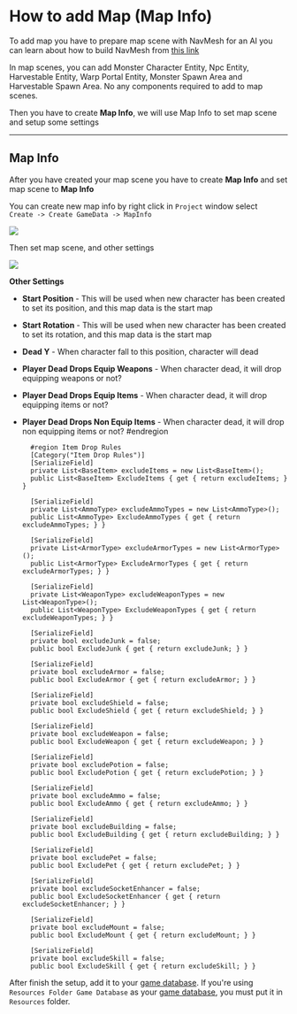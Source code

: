 # How to add Map (Map Info)

To add map you have to prepare map scene with NavMesh for an AI you can learn about how to build NavMesh from [this link](https://docs.unity3d.com/Manual/nav-BuildingNavMesh.html)

In map scenes, you can add Monster Character Entity, Npc Entity, Harvestable Entity, Warp Portal Entity, Monster Spawn Area and Harvestable Spawn Area. No any components required to add to map scenes.

Then you have to create **Map Info**, we will use Map Info to set map scene and setup some settings

* * *

## Map Info

After you have created your map scene you have to create **Map Info** and set map scene to **Map Info**

You can create new map info by right click in `Project` window select   
`Create -> Create GameData -> MapInfo`

![](https://cdn-images-1.medium.com/max/1600/0*7_a38hcHWo38MNM0)

Then set map scene, and other settings

![](https://cdn-images-1.medium.com/max/1600/0*qlyeR8iDp88w6MDT)

**Other Settings**
* **Start Position** - This will be used when new character has been created to set its position, and this map data is the start map
* **Start Rotation** - This will be used when new character has been created to set its rotation, and this map data is the start map
* **Dead Y** - When character fall to this position, character will dead
* **Player Dead Drops Equip Weapons** - When character dead, it will drop equipping weapons or not?
* **Player Dead Drops Equip Items** - When character dead, it will drop equipping items or not?
* **Player Dead Drops Non Equip Items** - When character dead, it will drop non equipping items or not?
        #endregion

        #region Item Drop Rules
        [Category("Item Drop Rules")]
        [SerializeField]
        private List<BaseItem> excludeItems = new List<BaseItem>();
        public List<BaseItem> ExcludeItems { get { return excludeItems; } }

        [SerializeField]
        private List<AmmoType> excludeAmmoTypes = new List<AmmoType>();
        public List<AmmoType> ExcludeAmmoTypes { get { return excludeAmmoTypes; } }

        [SerializeField]
        private List<ArmorType> excludeArmorTypes = new List<ArmorType>();
        public List<ArmorType> ExcludeArmorTypes { get { return excludeArmorTypes; } }

        [SerializeField]
        private List<WeaponType> excludeWeaponTypes = new List<WeaponType>();
        public List<WeaponType> ExcludeWeaponTypes { get { return excludeWeaponTypes; } }

        [SerializeField]
        private bool excludeJunk = false;
        public bool ExcludeJunk { get { return excludeJunk; } }

        [SerializeField]
        private bool excludeArmor = false;
        public bool ExcludeArmor { get { return excludeArmor; } }

        [SerializeField]
        private bool excludeShield = false;
        public bool ExcludeShield { get { return excludeShield; } }

        [SerializeField]
        private bool excludeWeapon = false;
        public bool ExcludeWeapon { get { return excludeWeapon; } }

        [SerializeField]
        private bool excludePotion = false;
        public bool ExcludePotion { get { return excludePotion; } }

        [SerializeField]
        private bool excludeAmmo = false;
        public bool ExcludeAmmo { get { return excludeAmmo; } }

        [SerializeField]
        private bool excludeBuilding = false;
        public bool ExcludeBuilding { get { return excludeBuilding; } }

        [SerializeField]
        private bool excludePet = false;
        public bool ExcludePet { get { return excludePet; } }

        [SerializeField]
        private bool excludeSocketEnhancer = false;
        public bool ExcludeSocketEnhancer { get { return excludeSocketEnhancer; } }

        [SerializeField]
        private bool excludeMount = false;
        public bool ExcludeMount { get { return excludeMount; } }

        [SerializeField]
        private bool excludeSkill = false;
        public bool ExcludeSkill { get { return excludeSkill; } }

After finish the setup, add it to your [game database](pages/103-game-database.md). If you're using `Resources Folder Game Database` as your [game database](pages/103-game-database.md), you must put it in `Resources` folder.
<!--stackedit_data:
eyJoaXN0b3J5IjpbNDQ2NjM2NjUzLDUwNTQwNzI5NF19
-->